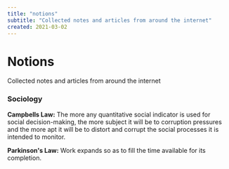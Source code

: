 ```yaml
---
title: "notions"
subtitle: "Collected notes and articles from around the internet"
created: 2021-03-02
---
```

# Notions

Collected notes and articles from around the internet

### Sociology

**Campbells Law:** The more any quantitative social indicator is used
for social decision-making, the more subject it will be to corruption
pressures and the more apt it will be to distort and corrupt the social
processes it is intended to monitor.

**Parkinson's Law:** Work expands so as to fill the time available for
its completion.
